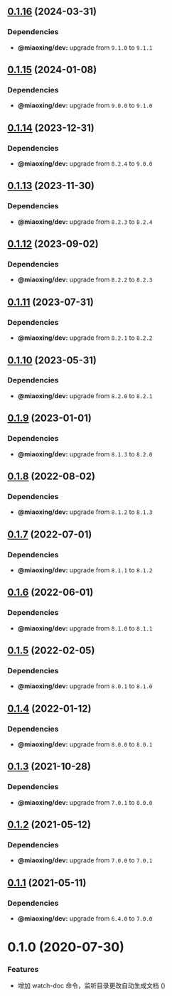 ## [0.1.16](https://github.com/miaoxing/mxjs-cli/compare/v0.1.15...v0.1.16) (2024-03-31)





### Dependencies

* **@miaoxing/dev:** upgrade from `9.1.0` to `9.1.1`

## [0.1.15](https://github.com/miaoxing/mxjs-cli/compare/v0.1.14...v0.1.15) (2024-01-08)





### Dependencies

* **@miaoxing/dev:** upgrade from `9.0.0` to `9.1.0`

## [0.1.14](https://github.com/miaoxing/mxjs-cli/compare/v0.1.13...v0.1.14) (2023-12-31)





### Dependencies

* **@miaoxing/dev:** upgrade from `8.2.4` to `9.0.0`

## [0.1.13](https://github.com/miaoxing/mxjs-cli/compare/v0.1.12...v0.1.13) (2023-11-30)





### Dependencies

* **@miaoxing/dev:** upgrade from `8.2.3` to `8.2.4`

## [0.1.12](https://github.com/miaoxing/mxjs-cli/compare/v0.1.11...v0.1.12) (2023-09-02)





### Dependencies

* **@miaoxing/dev:** upgrade from `8.2.2` to `8.2.3`

## [0.1.11](https://github.com/miaoxing/mxjs-cli/compare/v0.1.10...v0.1.11) (2023-07-31)





### Dependencies

* **@miaoxing/dev:** upgrade from `8.2.1` to `8.2.2`

## [0.1.10](https://github.com/miaoxing/mxjs-cli/compare/v0.1.9...v0.1.10) (2023-05-31)





### Dependencies

* **@miaoxing/dev:** upgrade from `8.2.0` to `8.2.1`

## [0.1.9](https://github.com/miaoxing/mxjs-cli/compare/v0.1.8...v0.1.9) (2023-01-01)





### Dependencies

* **@miaoxing/dev:** upgrade from `8.1.3` to `8.2.0`

## [0.1.8](https://github.com/miaoxing/mxjs-cli/compare/v0.1.7...v0.1.8) (2022-08-02)





### Dependencies

* **@miaoxing/dev:** upgrade from `8.1.2` to `8.1.3`

## [0.1.7](https://github.com/miaoxing/mxjs-cli/compare/v0.1.6...v0.1.7) (2022-07-01)





### Dependencies

* **@miaoxing/dev:** upgrade from `8.1.1` to `8.1.2`

## [0.1.6](https://github.com/miaoxing/mxjs-cli/compare/v0.1.5...v0.1.6) (2022-06-01)





### Dependencies

* **@miaoxing/dev:** upgrade from `8.1.0` to `8.1.1`

## [0.1.5](https://github.com/miaoxing/mxjs-cli/compare/v0.1.4...v0.1.5) (2022-02-05)





### Dependencies

* **@miaoxing/dev:** upgrade from `8.0.1` to `8.1.0`

## [0.1.4](https://github.com/miaoxing/mxjs-cli/compare/v0.1.3...v0.1.4) (2022-01-12)





### Dependencies

* **@miaoxing/dev:** upgrade from `8.0.0` to `8.0.1`

## [0.1.3](https://github.com/miaoxing/mxjs-cli/compare/v0.1.2...v0.1.3) (2021-10-28)





### Dependencies

* **@miaoxing/dev:** upgrade from `7.0.1` to `8.0.0`

## [0.1.2](https://github.com/miaoxing/mxjs-cli/compare/v0.1.1...v0.1.2) (2021-05-12)





### Dependencies

* **@miaoxing/dev:** upgrade from `7.0.0` to `7.0.1`

## [0.1.1](https://github.com/miaoxing/mxjs-cli/compare/v0.1.0...v0.1.1) (2021-05-11)





### Dependencies

* **@miaoxing/dev:** upgrade from `6.4.0` to `7.0.0`

# 0.1.0 (2020-07-30)


### Features

* 增加 watch-doc 命令，监听目录更改自动生成文档 ([](https://github.com/miaoxing/mxjs-cli/commit/))
